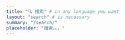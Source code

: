 ```yaml
---
title: "🔍 搜索" # in any language you want
layout: "search" # is necessary
summary: "/search/"
placeholder: "搜索。。。"
---
```


